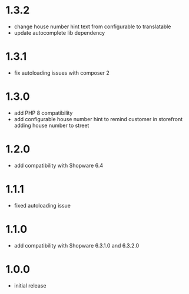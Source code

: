 # 1.3.2

- change house number hint text from configurable to translatable
- update autocomplete lib dependency

# 1.3.1

- fix autoloading issues with composer 2

# 1.3.0

- add PHP 8 compatibility
- add configurable house number hint to remind customer in storefront adding house number to street

# 1.2.0

- add compatibility with Shopware 6.4

# 1.1.1

- fixed autoloading issue

# 1.1.0

- add compatibility with Shopware 6.3.1.0 and 6.3.2.0

# 1.0.0

- initial release
